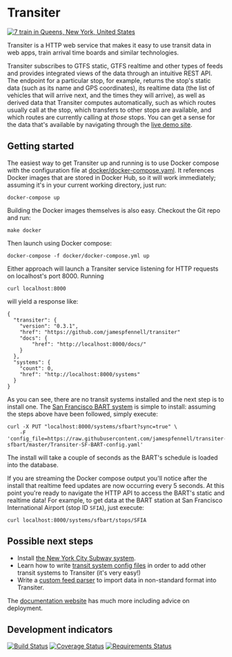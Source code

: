 
# Transiter

[![7 train in Queens, New York, United States](7-train-in-queens-new-york.jpg "Photo by Luca Bravo")](https://unsplash.com/@lucabravo)

Transiter is a HTTP web service that makes it easy to use 
transit data in web apps, train arrival time boards and similar technologies.

Transiter subscribes to GTFS static, GTFS realtime and other types of feeds
    and provides integrated views of the data through an intuitive REST API.
The endpoint for a particular stop, for example,
    returns the stop's static data (such as its name and GPS coordinates),
    its realtime data (the list of vehicles that will arrive next,
        and the times they will arrive),
    as well as derived data that Transiter computes automatically,
        such as which routes usually call at the stop,
        which transfers to other stops are available,
        and which routes are currently calling at *those* stops.
You can get a sense for the data that's available by navigating through the 
    [live demo site](https://demo.transiter.io).
        

## Getting started

The easiest way to get Transiter up and running is to
use Docker compose with the configuration file at 
[docker/docker-compose.yaml](https://raw.githubusercontent.com/jamespfennell/transiter/master/docker/docker-compose.yml). It references Docker images
that are stored in Docker Hub, so it will work immediately;
assuming it's in your current working directory, just run:

    docker-compose up

Building the Docker images themselves is also easy.
Checkout the Git repo and run:

    make docker
    
Then launch using Docker compose:

    docker-compose -f docker/docker-compose.yml up
    
Either approach will launch a Transiter service
listening for HTTP requests on localhost's port 8000.
Running

    curl localhost:8000
    
will yield a response like:

    {
      "transiter": {
        "version": "0.3.1",
        "href": "https://github.com/jamespfennell/transiter"
        "docs": {
            "href": "http://localhost:8000/docs/"
        }
      },
      "systems": {
        "count": 0,
        "href": "http://localhost:8000/systems"
      }
    }
    
As you can see, there are no transit systems installed and the 
next step is to install one.
The [San Francisco BART system](https://github.com/jamespfennell/transiter-sfbart)
 is simple to install:
assuming the steps above have been followed, simply execute:

    curl -X PUT "localhost:8000/systems/sfbart?sync=true" \
        -F 'config_file=https://raw.githubusercontent.com/jamespfennell/transiter-sfbart/master/Transiter-SF-BART-config.yaml'

The install will take a couple of seconds as the BART's 
schedule is loaded into the database.

If you are streaming the Docker compose 
output you'll notice after the install
 that realtime feed updates are now occurring every 5 seconds.
At this point you're ready to navigate the HTTP API to
access the BART's static and realtime data!
For example, to get data at the BART station
at San Francisco International Airport (stop ID `SFIA`), just execute:

    curl localhost:8000/systems/sfbart/stops/SFIA
        

## Possible next steps

- Install [the New York City Subway system](https://github.com/jamespfennell/transiter-nycsubway).
- Learn how to write [transit system config files](https://docs.transiter.io/docs/systems/) in order to add other transit systems to Transiter (it's very easy!)
- Write a [custom feed parser](https://docs.transiter.io/docs/feedparsers/) to import data in non-standard format into Transiter.
    
The [documentation website](https://docs.transiter.io) has much more
including advice on deployment.

## Development indicators

[![Build Status](https://travis-ci.org/jamespfennell/transiter.svg?branch=master)](https://travis-ci.org/jamespfennell/transiter)
[![Coverage Status](https://coveralls.io/repos/github/jamespfennell/transiter/badge.svg?branch=master&service=github)](https://coveralls.io/github/jamespfennell/transiter?branch=master) 
[![Requirements Status](https://requires.io/github/jamespfennell/transiter/requirements.svg?branch=master)](https://requires.io/github/jamespfennell/transiter/requirements/?branch=master)

